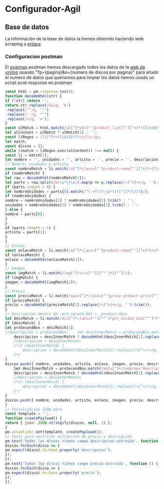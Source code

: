 # Configurador-Agil

## Base de datos

La información de la base de datos la hemos obtenido haciendo web scraping a [enlace](https://rockntipo.com/19-comprar-vinilos-musica-online)

### Configuracion postman

El [postman](https://marcsastreinetum-2466560.postman.co/workspace/marcsastreinetum's-Workspace~a8c010e0-69b5-4020-820e-253e96161e69/request/48331114-5d5e9f0c-c773-45f7-85b4-56c349bcde50?action=share&creator=48331114&ctx=documentationhttps:/) postman hemos descargado todos los datos de la [web de vinilos](https://rockntipo.com/19-comprar-vinilos-musica-online) usando "?p={pagina}&n={numero de discos por pagina}" para añadir el numero de datos que queriamos para limpiar los datos hemos usado un script post-response en postman

```js
const html = pm.response.text();
function decodeHtml(str) {
if (!str) return '';
return str.replace(/&&/g, '&')
.replace(/""/g, '"')
.replace(/''/g, "'")
.replace(/</g, '>');
}
const ulMatch = html.match(/ul[^]*id=["']product_list["'][^>]*>([\s\S]*?)<\/ul>/i);
let ulContent = ulMatch ? ulMatch[1] : '';
const liRegex = /li[^]*>([\s\S]*?)<\/li>/gi;
let match;
const discos = [];
while ((match = liRegex.exec(ulContent)) !== null) {
const li = match[1];
let nombre = '', unidades = '', artista = '', precio = '', descripcion = '', enlace = '', imagen = '';
// Nombre, unidades y artista
const nombreMatch = li.match(/a[^]*class=["']product-name["'][^>]*>([\s\S]*?)<\/a>/i);
if (nombreMatch) {
let raw = decodeHtml(nombreMatch[1]);
let parts = raw.split(/br\s*\|\n/).map(p => p.replace(/<[^>]+>/g, '').trim()).filter(Boolean);
if (parts.length > 0) {
let nombreUnidades = parts[0].match(/^(.+?)(?:\s*\(([^)]*)\))?$/);
if (nombreUnidades) {
nombre = nombreUnidades[1] ? nombreUnidades[1].trim() : '';
unidades = nombreUnidades[2] ? nombreUnidades[2].trim() : '';
} else {
nombre = parts[0];
}
}
if (parts.length > 1) {
artista = parts[1];
}
}
// Enlace
const enlaceMatch = li.match(/a[^]*class=["']product-name["'][^>]*href=["']([^"']+)["']/i);
if (enlaceMatch) {
enlace = decodeHtml(enlaceMatch[1]);
}
// Imagen
const imgMatch = li.match(/img[^]*src=["']([^"']+)["']/i);
if (imgMatch) {
imagen = decodeHtml(imgMatch[1]);
}
// Precio
const precioMatch = li.match(/span[^]*class=["']price product-price["'][^>]*>([\s\S]*?)<\/span>/i);
if (precioMatch) {
precio = decodeHtml(precioMatch[1].replace(/<[^>]+>/g, '').trim());
}
// Descripcion dentro de .pro_second_box > .product-desc
let descMatch = li.match(/div[^]*class=["'][^"']*pro_second_box[^"']*["'][^>]*>([\s\S]*?)<\/div>/i);
if (descMatch) {
let proSecondBox = descMatch[1];
//descripcion = proSecondBox;    let descInnerMatch = proSecondBox.match(/meta[^]+itemprop="description"[^>]+content="([^"]+)"[^>]*>/);
    descripcion = descInnerMatch ? decodeHtml(descInnerMatch[1].replace(/<[^>]+>/g, '').trim()) : '';
    //descripcion = descInnerMatch;
    /*if (descInnerMatch) {
        descripcion = decodeHtml(descInnerMatch[1].replace(/<[^>]+>/g, '').trim());
    }*/
}
discos.push({ nombre, unidades, artista, enlace, imagen, precio, descripcion });
    let descInnerMatch = proSecondBox.match(/meta[^]+itemprop="description"[^>]+content="([^"]+)"[^>]*>/);
    descripcion = descInnerMatch ? decodeHtml(descInnerMatch[1].replace(/<[^>]+>/g, '').trim()) : '';
    //descripcion = descInnerMatch;
    /*if (descInnerMatch) {
        descripcion = decodeHtml(descInnerMatch[1].replace(/<[^>]+>/g, '').trim());
    }*/
}
discos.push({ nombre, unidades, artista, enlace, imagen, precio, descripcion });
}
// Visualización JSON pura
const template = '';
function createPayload() {
return { json: JSON.stringify(discos, null, 2) };
}
pm.visualizer.set(template, createPayload());
// Tests para verificar extracción de precio y descripción
pm.test('Todos los discos tienen campo descripcion extraído', function () {
discos.forEach(disco => {
pm.expect(disco).to.have.property('descripcion');
});
});
pm.test('Todos los discos tienen campo precio extraído', function () {
discos.forEach(disco => {
pm.expect(disco).to.have.property('precio');
});
});
```
